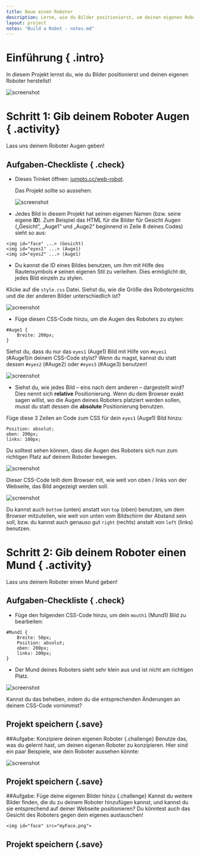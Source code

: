 ```yaml
---
title: Baue einen Roboter
description: Lerne, wie du Bilder positionierst, um deinen eigenen Roboter herzustellen.
layout: project
notes: "Build a Robot - notes.md"
---
```


# Einführung { .intro}

In diesem Projekt lernst du, wie du Bilder positionierst und deinen eigenen Roboter herstellst!

![screenshot](images/robot-final.png)

# Schritt 1: Gib deinem Roboter Augen { .activity}

Lass uns deinem Roboter Augen geben!

## Aufgaben-Checkliste { .check}

+ Dieses Trinket öffnen: <a href="http://jumpto.cc/web-robot" target="_blank">jumpto.cc/web-robot</a>.

    Das Projekt sollte so aussehen:

	![screenshot](images/robot-starter.png)

+ Jedes Bild in diesem Projekt hat seinen eigenen Namen (bzw. seine eigene __ID__). Zum Beispiel das HTML für die Bilder für Gesicht Augen („Gesicht“, „Auge1“ und „Auge2“ beginnend in Zeile 8 deines Codes) sieht so aus:

```
<img id="face" ...> (Gesicht)
<img id="eyes1" ...> (Auge1)
<img id="eyes2" ...> (Auge1)
```

+ Du kannst die ID eines Bildes benutzen, um ihm mit Hilfe des Rautensymbols `#` seinen eigenen Stil zu verleihen. Dies ermöglicht dir, jedes Bild einzeln zu stylen.

Klicke auf die `style.css` Datei. Siehst du, wie die Größe des Robotergesichts und die der anderen Bilder unterschiedlich ist?

![screenshot](images/robot-id.png)

+ Füge diesen CSS-Code hinzu, um die Augen des Roboters zu stylen:

```
#Auge1 {
    Breite: 200px;
}
```

Siehst du, dass du nur das `eyes1` (Auge1) Bild mit Hilfe von `#eyes1` (#Auge1)in deinem CSS-Code stylst? Wenn du magst, kannst du statt dessen `#eyes2` (#Auge2) oder `#eyes3` (#Auge3) benutzen! 

![screenshot](images/robot-eyes-width.png)

+ Siehst du, wie jedes Bild – eins nach dem anderen – dargestellt wird? Dies nennt sich __relative__ Positionierung. Wenn du dem Browser exakt sagen willst, wo die Augen deines Roboters platziert werden sollen, musst du statt dessen die __absolute__ Positionierung benutzen.

Füge diese 3 Zeilen an Code zum CSS für dein `eyes1` (Auge1) Bild hinzu:

```
Position: absolut;
oben: 200px;
links: 100px;
```

Du solltest sehen können, dass die Augen des Roboters sich nun zum richtigen Platz auf deinem Roboter bewegen.

![screenshot](images/robot-eyes-position.png)

Dieser CSS-Code teilt dem Browser mit, wie weit von oben / links von der Webseite, das Bild angezeigt werden soll.

![screenshot](images/robot-eyes-position2.png)

Du kannst auch `bottom` (unten) anstatt von `top` (oben) benutzen, um dem Browser mitzuteilen, wie weit von unten vom Bildschirm der Abstand sein soll, bzw. du kannst auch genauso gut `right` (rechts) anstatt von `left` (links) benutzen.

# Schritt 2: Gib deinem Roboter einen Mund { .activity}

Lass uns deinem Roboter einen Mund geben!

## Aufgaben-Checkliste { .check}

+ Füge den folgenden CSS-Code hinzu, um dein `mouth1` (Mund1) Bild zu bearbeiten:

```
#Mund1 {
    Breite: 50px;
    Position: absolut;
    oben: 200px;
    links: 200px;
}
```

+ Der Mund deines Roboters sieht sehr klein aus und ist nicht am richtigen Platz.

![screenshot](images/robot-mouth.png)

Kannst du das beheben, indem du die entsprechenden Änderungen an deinem CSS-Code vornimmst?

## Projekt speichern {.save}

##Aufgabe: Konzipiere deinen eigenen Roboter {.challenge}
Benutze das, was du gelernt hast, um deinen eigenen Roboter zu konzipieren. Hier sind ein paar Beispiele, wie dein Roboter aussehen könnte:

![screenshot](images/robot-examples.png)

## Projekt speichern {.save}

##Aufgabe: Füge deine eigenen Bilder hinzu {.challenge}
Kannst du weitere Bilder finden, die du zu deinem Roboter hinzufügen kannst, und kannst du sie entsprechend auf deiner Webseite positionieren? Du könntest auch das Gesicht des Roboters gegen dein eigenes austauschen!

```
<img id="face" src="myFace.png"> 
```

## Projekt speichern {.save} 
